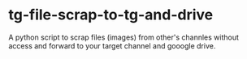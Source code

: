 # tg-file-scrap-to-tg-and-drive
A python script to scrap files (images) from other's channles without access and forward to your target channel and gooogle drive.
